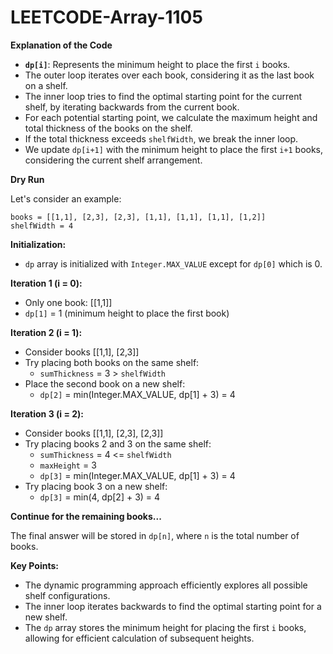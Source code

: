 # LEETCODE-Array-1105
**Explanation of the Code**

* **`dp[i]`**: Represents the minimum height to place the first `i` books.
* The outer loop iterates over each book, considering it as the last book on a shelf.
* The inner loop tries to find the optimal starting point for the current shelf, by iterating backwards from the current book.
* For each potential starting point, we calculate the maximum height and total thickness of the books on the shelf.
* If the total thickness exceeds `shelfWidth`, we break the inner loop.
* We update `dp[i+1]` with the minimum height to place the first `i+1` books, considering the current shelf arrangement.

**Dry Run**

Let's consider an example:

```
books = [[1,1], [2,3], [2,3], [1,1], [1,1], [1,1], [1,2]]
shelfWidth = 4
```

**Initialization:**

* `dp` array is initialized with `Integer.MAX_VALUE` except for `dp[0]` which is 0.

**Iteration 1 (i = 0):**
* Only one book: [[1,1]]
* `dp[1]` = 1 (minimum height to place the first book)

**Iteration 2 (i = 1):**
* Consider books [[1,1], [2,3]]
* Try placing both books on the same shelf:
  * `sumThickness` = 3 > `shelfWidth`
* Place the second book on a new shelf:
  * `dp[2]` = min(Integer.MAX_VALUE, dp[1] + 3) = 4

**Iteration 3 (i = 2):**
* Consider books [[1,1], [2,3], [2,3]]
* Try placing books 2 and 3 on the same shelf:
  * `sumThickness` = 4 <= `shelfWidth`
  * `maxHeight` = 3
  * `dp[3]` = min(Integer.MAX_VALUE, dp[1] + 3) = 4
* Try placing book 3 on a new shelf:
  * `dp[3]` = min(4, dp[2] + 3) = 4

**Continue for the remaining books...**

The final answer will be stored in `dp[n]`, where `n` is the total number of books.

**Key Points:**

* The dynamic programming approach efficiently explores all possible shelf configurations.
* The inner loop iterates backwards to find the optimal starting point for a new shelf.
* The `dp` array stores the minimum height for placing the first `i` books, allowing for efficient calculation of subsequent heights.
